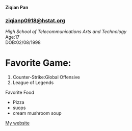 **Ziqian Pan**  
### ziqianp0918@hstat.org  
_High School of Telecommunications Arts and Technology_  
Age:17  
DOB:02/08/1998  
# Favorite Game:  
1. Counter-Strike:Global Offensive  
2. League of Legends  

Favorite Food  
* Pizza  
* suops
 * cream mushroom soup
 
[My website](https://sites.google.com/a/hstat.org/ziqianp0918sep11/)
